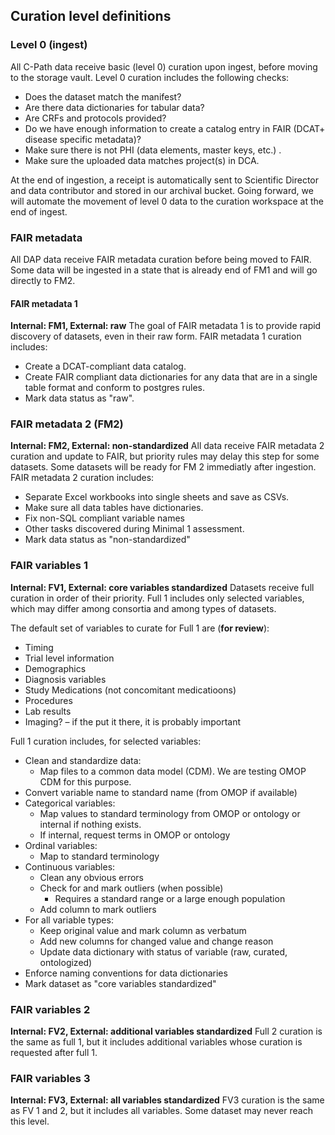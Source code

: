 ## Curation level definitions
### Level 0 (ingest)
All C-Path data receive basic (level 0) curation upon ingest, before moving to the storage vault. Level 0 curation includes the following checks:

- Does the dataset match the manifest? 
- Are there data dictionaries for tabular data? 
- Are CRFs and protocols provided? 
- Do we have enough information to create a catalog entry in FAIR (DCAT+ disease specific metadata)?
- Make sure there is not PHI (data elements, master keys, etc.)  .
- Make sure the uploaded data matches project(s) in DCA.

At the end of ingestion, a receipt is automatically sent to Scientific Director and data contributor and stored in our archival bucket.
Going forward, we will automate the movement of level 0 data to the curation workspace at the end of ingest.

### FAIR metadata
All DAP data receive FAIR metadata curation before being moved to FAIR. Some data will be ingested in a state that is already end of FM1 and will go directly to FM2.
#### FAIR metadata 1
**Internal: FM1, External: raw**
The goal of FAIR metadata 1 is to provide rapid discovery of datasets, even in their raw form. FAIR metadata 1 curation includes:
- Create a DCAT-compliant data catalog. 
- Create FAIR compliant data dictionaries for any data that are in a single table format and conform to postgres rules.
- Mark data status as "raw".

### FAIR metadata 2 (FM2)
**Internal: FM2, External: non-standardized**
All data receive FAIR metadata 2 curation and update to FAIR, but priority rules may delay this step for some datasets. Some datasets will be ready for FM 2 immediatly after ingestion. FAIR metadata 2 curation includes:
- Separate Excel workbooks into single sheets and save as CSVs.
- Make sure all data tables have dictionaries.
- Fix non-SQL compliant variable names
- Other tasks discovered during Minimal 1 assessment. 
- Mark data status as "non-standardized"

### FAIR variables 1
**Internal: FV1, External: core variables standardized**
Datasets receive full curation in order of their priority. Full 1 includes only selected variables, which may differ among consortia and among  types of datasets.

The default set of variables to curate for Full 1 are (**for review**): 
- Timing 
- Trial level information 
- Demographics 
- Diagnosis variables 
- Study Medications (not concomitant medicatioons)
- Procedures  
- Lab results
- Imaging? – if the put it there, it is probably important  

Full 1 curation includes, for selected variables:
- Clean and standardize data: 
   - Map files to a common data model (CDM). We are testing OMOP CDM for this purpose.
- Convert variable name to standard name (from OMOP if available) 
- Categorical variables: 
   - Map values to standard terminology from OMOP or ontology or internal if nothing exists. 
   - If internal, request terms in OMOP or ontology 
- Ordinal variables: 
   - Map to standard terminology 
- Continuous variables: 
   - Clean any obvious errors 
   - Check for and mark outliers (when possible) 
      - Requires a standard range or a large enough population 
   - Add column to mark outliers 
- For all variable types: 
   - Keep original value and mark column as verbatum 
   - Add new columns for changed value and change reason 
   - Update data dictionary with status of variable (raw, curated, ontologized) 
- Enforce naming conventions for data dictionaries 
- Mark dataset as "core variables standardized"

### FAIR variables 2
**Internal: FV2, External: additional variables standardized**
Full 2 curation is the same as full 1, but it includes additional variables whose curation is requested after full 1.

### FAIR variables 3
**Internal: FV3, External: all variables standardized**
FV3 curation is the same as FV 1 and 2, but it includes all variables. Some dataset may never reach this level.

